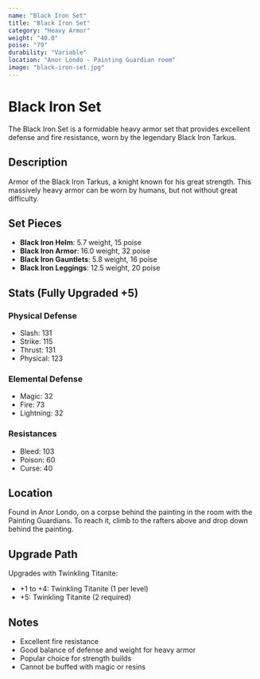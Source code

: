 ```yaml
---
name: "Black Iron Set"
title: "Black Iron Set"
category: "Heavy Armor"
weight: "40.0"
poise: "79"
durability: "Variable"
location: "Anor Londo - Painting Guardian room"
image: "black-iron-set.jpg"
---
```


# Black Iron Set

The Black Iron Set is a formidable heavy armor set that provides excellent defense and fire resistance, worn by the legendary Black Iron Tarkus.

## Description

Armor of the Black Iron Tarkus, a knight known for his great strength. This massively heavy armor can be worn by humans, but not without great difficulty.

## Set Pieces

- **Black Iron Helm**: 5.7 weight, 15 poise
- **Black Iron Armor**: 16.0 weight, 32 poise
- **Black Iron Gauntlets**: 5.8 weight, 16 poise
- **Black Iron Leggings**: 12.5 weight, 20 poise

## Stats (Fully Upgraded +5)

### Physical Defense
- Slash: 131
- Strike: 115
- Thrust: 131
- Physical: 123

### Elemental Defense
- Magic: 32
- Fire: 73
- Lightning: 32

### Resistances
- Bleed: 103
- Poison: 60
- Curse: 40

## Location

Found in Anor Londo, on a corpse behind the painting in the room with the Painting Guardians. To reach it, climb to the rafters above and drop down behind the painting.

## Upgrade Path

Upgrades with Twinkling Titanite:
- +1 to +4: Twinkling Titanite (1 per level)
- +5: Twinkling Titanite (2 required)

## Notes

- Excellent fire resistance
- Good balance of defense and weight for heavy armor
- Popular choice for strength builds
- Cannot be buffed with magic or resins